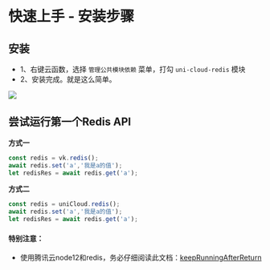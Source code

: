 # 快速上手 - 安装步骤

## 安装

* 1、右键云函数，选择 `管理公共模块依赖` 菜单，打勾 `uni-cloud-redis` 模块
* 2、安装完成。就是这么简单。

![](https://mp-cf0c5e69-620c-4f3c-84ab-f4619262939f.cdn.bspapp.com/vk-doc/438.png)

## 尝试运行第一个Redis API

**方式一**

```js
const redis = vk.redis();
await redis.set('a','我是a的值');
let redisRes = await redis.get('a');
```

**方式二**

```js
const redis = uniCloud.redis();
await redis.set('a','我是a的值');
let redisRes = await redis.get('a');
```

#### 特别注意：

* 使用腾讯云node12和redis，务必仔细阅读此文档：[keepRunningAfterReturn](https://uniapp.dcloud.net.cn/uniCloud/cf-functions.html#keep-running)